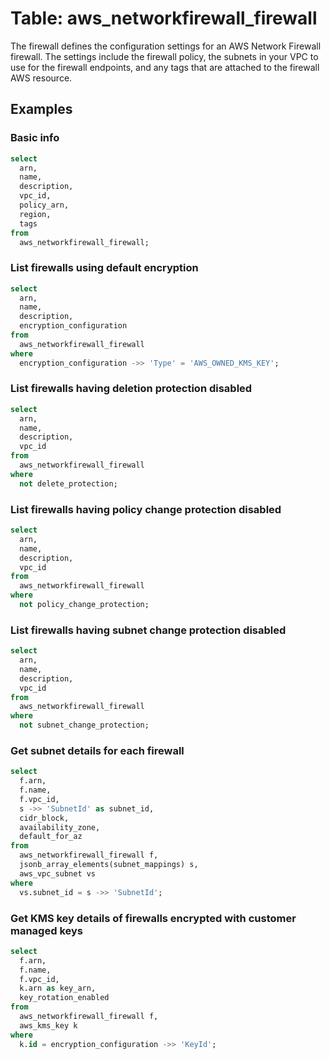 # Table: aws_networkfirewall_firewall

The firewall defines the configuration settings for an AWS Network Firewall firewall. The settings include the firewall policy, the subnets in your VPC to use for the firewall endpoints, and any tags that are attached to the firewall AWS resource.

## Examples

### Basic info

```sql
select
  arn,
  name,
  description,
  vpc_id,
  policy_arn,
  region,
  tags
from
  aws_networkfirewall_firewall;
```

### List firewalls using default encryption

```sql
select
  arn,
  name,
  description,
  encryption_configuration
from
  aws_networkfirewall_firewall
where 
  encryption_configuration ->> 'Type' = 'AWS_OWNED_KMS_KEY';
```

### List firewalls having deletion protection disabled

```sql
select
  arn,
  name,
  description,
  vpc_id
from
  aws_networkfirewall_firewall
where
  not delete_protection;
```

### List firewalls having policy change protection disabled

```sql
select
  arn,
  name,
  description,
  vpc_id
from
  aws_networkfirewall_firewall
where
  not policy_change_protection;
```

### List firewalls having subnet change protection disabled

```sql
select
  arn,
  name,
  description,
  vpc_id
from
  aws_networkfirewall_firewall
where
  not subnet_change_protection;
```

### Get subnet details for each firewall

```sql
select
  f.arn,
  f.name,
  f.vpc_id,
  s ->> 'SubnetId' as subnet_id,
  cidr_block,
  availability_zone,
  default_for_az
from
  aws_networkfirewall_firewall f,
  jsonb_array_elements(subnet_mappings) s,
  aws_vpc_subnet vs
where
  vs.subnet_id = s ->> 'SubnetId';
```

### Get KMS key details of firewalls encrypted with customer managed keys

```sql
select
  f.arn,
  f.name,
  f.vpc_id,
  k.arn as key_arn,
  key_rotation_enabled
from
  aws_networkfirewall_firewall f,
  aws_kms_key k
where
  k.id = encryption_configuration ->> 'KeyId';
```

